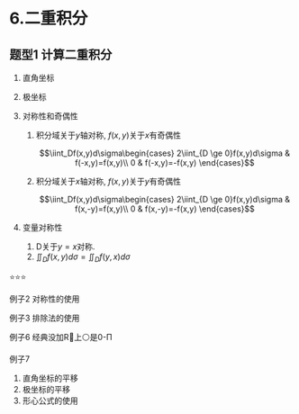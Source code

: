 # 6.二重积分

## 题型1 计算二重积分

1. 直角坐标
2. 极坐标
3. 对称性和奇偶性
   1. 积分域关于$y$轴对称, $f(x,y)$关于$x$有奇偶性

        $$\iint_Df(x,y)d\sigma\begin{cases}
        2\iint_{D \ge 0}f(x,y)d\sigma & f(-x,y)=f(x,y)\\
        0 & f(-x,y)=-f(x,y)
        \end{cases}$$

   2. 积分域关于$x$轴对称, $f(x,y)$关于$y$有奇偶性

        $$\iint_Df(x,y)d\sigma\begin{cases}
        2\iint_{D \ge 0}f(x,y)d\sigma & f(x,-y)=f(x,y)\\
        0 & f(x,-y)=-f(x,y)
        \end{cases}$$

4. 变量对称性
   1. D关于$y=x$对称.
   2. $\iint_Df(x,y)d\sigma = \iint_Df(y,x)d\sigma$

⭐⭐⭐

例子2 对称性的使用

例子3 排除法的使用

例子6 经典没加R🏀上⚪是0-Π

例子7

   1. 直角坐标的平移
   2. 极坐标的平移
   3. 形心公式的使用
